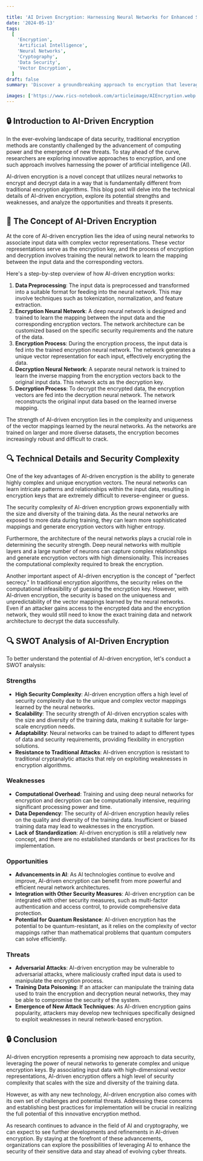 ```yaml
---

title: 'AI Driven Encryption: Harnessing Neural Networks for Enhanced Security'
date: '2024-05-13'
tags:
  [
    'Encryption',
    'Artificial Intelligence',
    'Neural Networks',
    'Cryptography',
    'Data Security',
    'Vector Encryption',
  ]
draft: false
summary: 'Discover a groundbreaking approach to encryption that leverages the power of artificial intelligence. Explore how neural networks can be trained to encrypt and decrypt data using complex vector associations, offering a new paradigm in data security. Dive into the technical details and learn about the strengths, weaknesses, opportunities, and threats of this innovative encryption method.'

images: ['https://www.rics-notebook.com/articleimage/AIEncryption.webp']
---
```


## 🔒 Introduction to AI-Driven Encryption

In the ever-evolving landscape of data security, traditional encryption methods are constantly challenged by the advancement of computing power and the emergence of new threats. To stay ahead of the curve, researchers are exploring innovative approaches to encryption, and one such approach involves harnessing the power of artificial intelligence (AI).

AI-driven encryption is a novel concept that utilizes neural networks to encrypt and decrypt data in a way that is fundamentally different from traditional encryption algorithms. This blog post will delve into the technical details of AI-driven encryption, explore its potential strengths and weaknesses, and analyze the opportunities and threats it presents.

## 🧠 The Concept of AI-Driven Encryption

At the core of AI-driven encryption lies the idea of using neural networks to associate input data with complex vector representations. These vector representations serve as the encryption key, and the process of encryption and decryption involves training the neural network to learn the mapping between the input data and the corresponding vectors.

Here's a step-by-step overview of how AI-driven encryption works:

1. **Data Preprocessing**: The input data is preprocessed and transformed into a suitable format for feeding into the neural network. This may involve techniques such as tokenization, normalization, and feature extraction.
2. **Encryption Neural Network**: A deep neural network is designed and trained to learn the mapping between the input data and the corresponding encryption vectors. The network architecture can be customized based on the specific security requirements and the nature of the data.
3. **Encryption Process**: During the encryption process, the input data is fed into the trained encryption neural network. The network generates a unique vector representation for each input, effectively encrypting the data.
4. **Decryption Neural Network**: A separate neural network is trained to learn the inverse mapping from the encryption vectors back to the original input data. This network acts as the decryption key.
5. **Decryption Process**: To decrypt the encrypted data, the encryption vectors are fed into the decryption neural network. The network reconstructs the original input data based on the learned inverse mapping.

The strength of AI-driven encryption lies in the complexity and uniqueness of the vector mappings learned by the neural networks. As the networks are trained on larger and more diverse datasets, the encryption becomes increasingly robust and difficult to crack.

## 🔍 Technical Details and Security Complexity

One of the key advantages of AI-driven encryption is the ability to generate highly complex and unique encryption vectors. The neural networks can learn intricate patterns and relationships within the input data, resulting in encryption keys that are extremely difficult to reverse-engineer or guess.

The security complexity of AI-driven encryption grows exponentially with the size and diversity of the training data. As the neural networks are exposed to more data during training, they can learn more sophisticated mappings and generate encryption vectors with higher entropy.

Furthermore, the architecture of the neural networks plays a crucial role in determining the security strength. Deep neural networks with multiple layers and a large number of neurons can capture complex relationships and generate encryption vectors with high dimensionality. This increases the computational complexity required to break the encryption.

Another important aspect of AI-driven encryption is the concept of "perfect secrecy." In traditional encryption algorithms, the security relies on the computational infeasibility of guessing the encryption key. However, with AI-driven encryption, the security is based on the uniqueness and unpredictability of the vector mappings learned by the neural networks. Even if an attacker gains access to the encrypted data and the encryption network, they would still need to know the exact training data and network architecture to decrypt the data successfully.

## 🔍 SWOT Analysis of AI-Driven Encryption

To better understand the potential of AI-driven encryption, let's conduct a SWOT analysis:

### Strengths

- **High Security Complexity**: AI-driven encryption offers a high level of security complexity due to the unique and complex vector mappings learned by the neural networks.
- **Scalability**: The security strength of AI-driven encryption scales with the size and diversity of the training data, making it suitable for large-scale encryption needs.
- **Adaptability**: Neural networks can be trained to adapt to different types of data and security requirements, providing flexibility in encryption solutions.
- **Resistance to Traditional Attacks**: AI-driven encryption is resistant to traditional cryptanalytic attacks that rely on exploiting weaknesses in encryption algorithms.

### Weaknesses

- **Computational Overhead**: Training and using deep neural networks for encryption and decryption can be computationally intensive, requiring significant processing power and time.
- **Data Dependency**: The security of AI-driven encryption heavily relies on the quality and diversity of the training data. Insufficient or biased training data may lead to weaknesses in the encryption.
- **Lack of Standardization**: AI-driven encryption is still a relatively new concept, and there are no established standards or best practices for its implementation.

### Opportunities

- **Advancements in AI**: As AI technologies continue to evolve and improve, AI-driven encryption can benefit from more powerful and efficient neural network architectures.
- **Integration with Other Security Measures**: AI-driven encryption can be integrated with other security measures, such as multi-factor authentication and access control, to provide comprehensive data protection.
- **Potential for Quantum Resistance**: AI-driven encryption has the potential to be quantum-resistant, as it relies on the complexity of vector mappings rather than mathematical problems that quantum computers can solve efficiently.

### Threats

- **Adversarial Attacks**: AI-driven encryption may be vulnerable to adversarial attacks, where maliciously crafted input data is used to manipulate the encryption process.
- **Training Data Poisoning**: If an attacker can manipulate the training data used to train the encryption and decryption neural networks, they may be able to compromise the security of the system.
- **Emergence of New Attack Techniques**: As AI-driven encryption gains popularity, attackers may develop new techniques specifically designed to exploit weaknesses in neural network-based encryption.

## 🔒 Conclusion

AI-driven encryption represents a promising new approach to data security, leveraging the power of neural networks to generate complex and unique encryption keys. By associating input data with high-dimensional vector representations, AI-driven encryption offers a high level of security complexity that scales with the size and diversity of the training data.

However, as with any new technology, AI-driven encryption also comes with its own set of challenges and potential threats. Addressing these concerns and establishing best practices for implementation will be crucial in realizing the full potential of this innovative encryption method.

As research continues to advance in the field of AI and cryptography, we can expect to see further developments and refinements in AI-driven encryption. By staying at the forefront of these advancements, organizations can explore the possibilities of leveraging AI to enhance the security of their sensitive data and stay ahead of evolving cyber threats.
